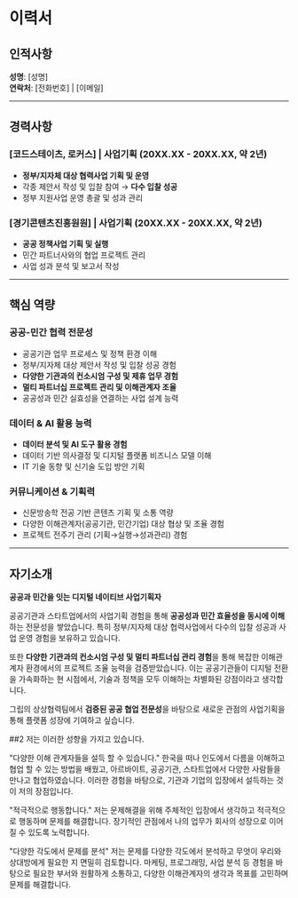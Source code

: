# 이력서

## 인적사항
**성명**: [성명]  
**연락처**: [전화번호] | [이메일]  

---

## 경력사항

### [코드스테이츠, 로커스] | 사업기획 (20XX.XX - 20XX.XX, 약 2년)
- **정부/지자체 대상 협력사업 기획 및 운영**
- 각종 제안서 작성 및 입찰 참여 → **다수 입찰 성공**
- 정부 지원사업 운영 총괄 및 성과 관리

### [경기콘텐츠진흥원원] | 사업기획 (20XX.XX - 20XX.XX, 약 2년)  
- **공공 정책사업 기획 및 실행**
- 민간 파트너사와의 협업 프로젝트 관리
- 사업 성과 분석 및 보고서 작성

---

## 핵심 역량

### 공공-민간 협력 전문성
- 공공기관 업무 프로세스 및 정책 환경 이해
- 정부/지자체 대상 제안서 작성 및 입찰 성공 경험
- **다양한 기관과의 컨소시엄 구성 및 제휴 업무 경험**
- **멀티 파트너십 프로젝트 관리 및 이해관계자 조율**
- 공공성과 민간 실효성을 연결하는 사업 설계 능력

### 데이터 & AI 활용 능력
- **데이터 분석 및 AI 도구 활용 경험**
- 데이터 기반 의사결정 및 디지털 플랫폼 비즈니스 모델 이해
- IT 기술 동향 및 신기술 도입 방안 기획

### 커뮤니케이션 & 기획력
- 신문방송학 전공 기반 콘텐츠 기획 및 소통 역량
- 다양한 이해관계자(공공기관, 민간기업) 대상 협상 및 조율 경험
- 프로젝트 전주기 관리 (기획→실행→성과관리) 경험

---

## 자기소개

**공공과 민간을 잇는 디지털 네이티브 사업기획자**

공공기관과 스타트업에서의 사업기획 경험을 통해 **공공성과 민간 효율성을 동시에 이해**하는 전문성을 쌓았습니다. 특히 정부/지자체 대상 협력사업에서 다수의 입찰 성공과 사업 운영 경험을 보유하고 있습니다.

또한 **다양한 기관과의 컨소시엄 구성 및 멀티 파트너십 관리 경험**을 통해 복잡한 이해관계자 환경에서의 프로젝트 조율 능력을 검증받았습니다. 이는 공공기관들이 디지털 전환을 가속화하는 현 시점에서, 기술과 정책을 모두 이해하는 차별화된 강점이라고 생각합니다.

그립의 상상협력팀에서 **검증된 공공 협업 전문성**을 바탕으로 새로운 관점의 사업기획을 통해 플랫폼 성장에 기여하고 싶습니다.


##2 저는 이러한 성향을 가지고 있습니다.

"다양한 이해 관계자들을 설득 할 수 있습니다."
한국을 떠나 인도에서 다름을 이해하고 협업 할 수 있는 방법을 배웠고,
아르바이트, 공공기관, 스타트업에서 다양한 사람들을 만나고 협업하였습니다.
이러한 경험을 바탕으로, 기관과 기업의 입장에서 설득하는 것이 저의 장점입니다.

"적극적으로 행동합니다."
저는 문제해결을 위해 주체적인 입장에서 생각하고 적극적으로 행동하며 문제를 해결합니다.
장기적인 관점에서 나의 업무가 회사의 성장으로 이어질 수 있도록 노력합니다.

"다양한 각도에서 문제를 분석"
저는 문제를 다양한 각도에서 분석하고 무엇이 우리와 상대방에게 필요한 지 면밀히 검토합니다.
마케팅, 프로그래밍, 사업 분석 등 경험을 바탕으로 필요한 부서와 원활하게 소통하고,
다양한 이해관계자의 생각과 목표를 고민하며 문제를 해결합니다.